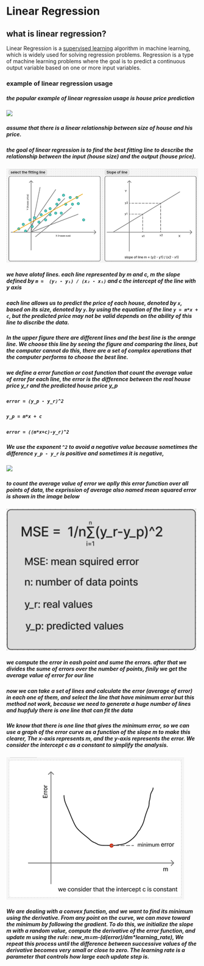 # Linear Regression
## what is linear regression?
Linear Regression is a [supervised learning](https://en.wikipedia.org/wiki/Supervised_learning) algorithm in machine learning, which is widely used for solving regression problems. Regression is a type of machine learning problems where the goal is to predict a continuous output variable based on one or more input variables.


### example of linear regression usage
##### the popular example of linear regression usage is house price prediction

<img src="https://miro.medium.com/v2/resize:fit:1024/0*YMZOAO8QE4bZ4_Rk.jpg" width="500">


<h5>assume that there is a linear relationship between size of house and his price.</h5>
<h5>the goal of linear regression is to find the best fitting line to describe the relationship between the input (house size) and the output (house price).</h5>

<img src="img/linear_reg.png" width="800">

##### we have alotof lines. each line represented by m and c, m the slope defined by `m =  (y₂ - y₁) / (x₂ - x₁)` and c the intercept of the line with y axis
##### each line allows us to predict the price of each house, denoted by `x`, based on its size, denoted by `y`. by using the equation of the line `y = m*x + c`, but the predicted price may not be valid depends on the ability of this line to discribe the data.

##### In the upper figure there are different lines and the best line is the orange line. We choose this line by seeing the figure and comparing the lines, but the computer cannot do this, there are a set of complex operations that the computer performs to choose the best line.

<!-- <img src="img/linear_reg.png" width="500"> -->

<h5>we define a error function or cost function that count the average value of error for each line, the error is the difference between the real house price y_r and the predicted house price y_p</h5>

<!-- <h5>allmost of the time we can't get a line that holds all points of the data set.</h5> -->

##### `error = (y_p - y_r)^2`
##### `y_p = m*x + c`
##### `error = ((m*x+c)-y_r)^2`

##### We use the exponent `^2` to avoid a negative value because sometimes the difference `y_p - y_r` is positive and sometimes it is negative, 

<img src="https://miro.medium.com/v2/resize:fit:1400/1*jmd_lPcwkZ6QByMfv2itXg.png" width="500">

##### to count the average value of error we aplly this error function over all points of data, the exprission of average also named mean squared error  is shown in the image below

<img src="img/mse.png" width="500">

<h5>we compute the error in eash point and sume the errors. after that we divides the sume of errors over the number of points, finily we get the average value of error for our line</h5>
<h5>now we can take a set of lines and calculate the error (average of error) in each one of them, and select the line that have minimum error but this method not work, because we need to generate a huge number of lines and hupfuly there is one line that can fit the data</h5>

<h5>We know that there is one line that gives the minimum error, so we can use a graph of the error curve as a function of the slope m to make this clearer, The x-axis represents m, and the y-axis represents the error. We consider the intercept c as a constant to simplify the analysis.</h5>

![](img/error_curve.png)

<h5>We are dealing with a convex function, and we want to find its minimum using the derivative. From any point on the curve, we can move toward the minimum by following the gradient. To do this, we initialize the slope m with a random value, compute the derivative of the error function, and update m using the rule: 
new_m=m-(d(error)/dm*learning_rate), We repeat this process until the difference between successive values of the derivative becomes very small or close to zero. The learning rate is a parameter that controls how large each update step is.</h5>




